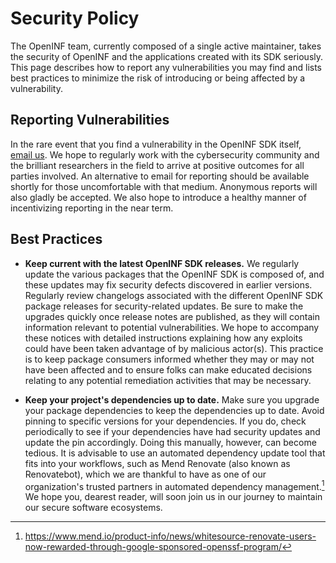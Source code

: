 <!-- https://help.github.com/en/github/managing-security-vulnerabilities/adding-a-security-policy-to-your-repository -->

# Security Policy

The OpenINF team, currently composed of a single active maintainer, takes the
security of OpenINF and the applications created with its SDK seriously. This
page describes how to report any vulnerabilities you may find and lists best
practices to minimize the risk of introducing or being affected by a
vulnerability.

## Reporting Vulnerabilities

In the rare event that you find a vulnerability in the OpenINF SDK itself,
[email us](mailto:security@inf.is). We hope to regularly work with the
cybersecurity community and the brilliant researchers in the field to arrive at
positive outcomes for all parties involved. An alternative to email for
reporting should be available shortly for those uncomfortable with that medium.
Anonymous reports will also gladly be accepted. We also hope to introduce a
healthy manner of incentivizing reporting in the near term.

## Best Practices

- **Keep current with the latest OpenINF SDK releases.** We regularly update the
  various packages that the OpenINF SDK is composed of, and these updates may
  fix security defects discovered in earlier versions. Regularly review
  changelogs associated with the different OpenINF SDK package releases for
  security-related updates. Be sure to make the upgrades quickly once release
  notes are published, as they will contain information relevant to potential
  vulnerabilities. We hope to accompany these notices with detailed instructions
  explaining how any exploits could have been taken advantage of by malicious
  actor(s). This practice is to keep package consumers informed whether they may
  or may not have been affected and to ensure folks can make educated decisions
  relating to any potential remediation activities that may be necessary.

- **Keep your project's dependencies up to date.** Make sure you upgrade your
  package dependencies to keep the dependencies up to date. Avoid pinning to
  specific versions for your dependencies. If you do, check periodically to see
  if your dependencies have had security updates and update the pin accordingly.
  Doing this manually, however, can become tedious. It is advisable to use an
  automated dependency update tool that fits into your workflows, such as
  Mend Renovate (also known as Renovatebot), which we are thankful to
  have as one of our organization's trusted partners in automated dependency
  management.[^1] We hope you, dearest reader, will soon join us in our journey
  to maintain our secure software ecosystems.

[^1]:
    <https://www.mend.io/product-info/news/whitesource-renovate-users-now-rewarded-through-google-sponsored-openssf-program/>
